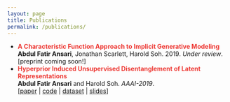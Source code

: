 ```yaml
---
layout: page
title: Publications
permalink: /publications/
---
```


* **<span style="color:#ed3833">A Characteristic Function Approach to Implicit Generative Modeling</span>**   
   **Abdul Fatir Ansari**, Jonathan Scarlett, Harold Soh. 2019. *Under review*.     
   [preprint coming soon!]
* **<span style="color:#ed3833">Hyperprior Induced Unsupervised Disentanglement of Latent Representations</span>**   
   **Abdul Fatir Ansari** and Harold Soh. *AAAI-2019*.     
   [[paper](https://arxiv.org/abs/1809.04497) | [code](https://github.com/crslab/CHyVAE) | [dataset](https://github.com/crslab/correlated-ellipses) | [slides]({{site.base}}/files/aaai19.key.zip)]
